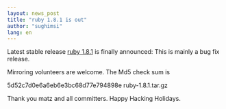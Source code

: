 ```yaml
---
layout: news_post
title: "ruby 1.8.1 is out"
author: "sughimsi"
lang: en
---
```


Latest stable release [ruby 1.8.1][1] is finally announced: This is
mainly a bug fix release.

Mirroring volunteers are welcome. The Md5 check sum is

5d52c7d0e6a6eb6e3bc68d77e794898e ruby-1.8.1.tar.gz

Thank you matz and all committers. Happy Hacking Holidays.



[1]: http://www.ruby-lang.org/cgi-bin/download-1.8.1.mrb 
